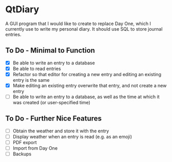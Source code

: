 # QtDiary

A GUI program that I would like to create to replace Day One, which I currently use to write my personal diary. It should use SQL to store journal entries.

## To Do - Minimal to Function
- [x] Be able to write an entry to a database
- [x] Be able to read entries
- [x] Refactor so that editor for creating a new entry and editing an existing entry is the same
- [x] Make editing an existing entry overwrite that entry, and not create a new entry
- [ ] Be able to write an entry to a database, as well as the time at which it was created (or user-specified time)

## To Do - Further Nice Features
- [ ] Obtain the weather and store it with the entry
- [ ] Display weather when an entry is read (e.g. as an emoji)
- [ ] PDF export
- [ ] Import from Day One
- [ ] Backups
